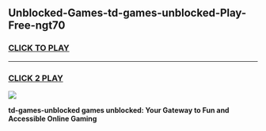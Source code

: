 
## Unblocked-Games-td-games-unblocked-Play-Free-ngt70
<h3>
<a href="https://premium76.site?title=td-games-unblocked&ref=17A">CLICK TO PLAY</a></h3>
<hr>

<h3>
<a href="https://premium76.site?title=td-games-unblocked&ref=17A">CLICK 2 PLAY</a>
  
</h3>

<a href="https://premium76.site?title=td-games-unblocked&ref=17A"><img src="https://clearcache.store/games.png"></a>


**td-games-unblocked games unblocked: Your Gateway to Fun and Accessible Online Gaming**
